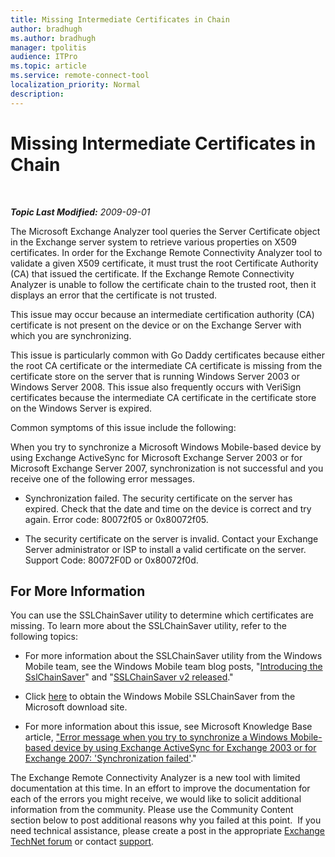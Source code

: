 ```yaml
---
title: Missing Intermediate Certificates in Chain
author: bradhugh
ms.author: bradhugh
manager: tpolitis
audience: ITPro 
ms.topic: article 
ms.service: remote-connect-tool
localization_priority: Normal
description: 
---
```


<div data-xmlns="https://www.w3.org/1999/xhtml">

<div class="topic" data-xmlns="https://www.w3.org/1999/xhtml" data-msxsl="urn:schemas-microsoft-com:xslt" data-cs="https://msdn.microsoft.com/">

<div data-asp="https://msdn2.microsoft.com/asp">

# Missing Intermediate Certificates in Chain

</div>

<div id="mainSection">

<div id="mainBody">

<span> </span>

_**Topic Last Modified:** 2009-09-01_

The Microsoft Exchange Analyzer tool queries the Server Certificate object in the Exchange server system to retrieve various properties on X509 certificates. In order for the Exchange Remote Connectivity Analyzer tool to validate a given X509 certificate, it must trust the root Certificate Authority (CA) that issued the certificate. If the Exchange Remote Connectivity Analyzer is unable to follow the certificate chain to the trusted root, then it displays an error that the certificate is not trusted.

This issue may occur because an intermediate certification authority (CA) certificate is not present on the device or on the Exchange Server with which you are synchronizing.

This issue is particularly common with Go Daddy certificates because either the root CA certificate or the intermediate CA certificate is missing from the certificate store on the server that is running Windows Server 2003 or Windows Server 2008. This issue also frequently occurs with VeriSign certificates because the intermediate CA certificate in the certificate store on the Windows Server is expired.

Common symptoms of this issue include the following:

When you try to synchronize a Microsoft Windows Mobile-based device by using Exchange ActiveSync for Microsoft Exchange Server 2003 or for Microsoft Exchange Server 2007, synchronization is not successful and you receive one of the following error messages.

  - Synchronization failed. The security certificate on the server has expired. Check that the date and time on the device is correct and try again. Error code: 80072f05 or 0x80072f05.

  - The security certificate on the server is invalid. Contact your Exchange Server administrator or ISP to install a valid certificate on the server. Support Code: 80072F0D or 0x80072f0d.

<div>

## For More Information

You can use the SSLChainSaver utility to determine which certificates are missing. To learn more about the SSLChainSaver utility, refer to the following topics:

  - For more information about the SSLChainSaver utility from the Windows Mobile team, see the Windows Mobile team blog posts, "[Introducing the SslChainSaver](https://go.microsoft.com/fwlink/?linkid=161816)" and "[SSLChainSaver v2 released](https://go.microsoft.com/fwlink/?linkid=161817)."

  - Click [here](https://go.microsoft.com/fwlink/?linkid=161818) to obtain the Windows Mobile SSLChainSaver from the Microsoft download site.

  - For more information about this issue, see Microsoft Knowledge Base article, ["Error message when you try to synchronize a Windows Mobile-based device by using Exchange ActiveSync for Exchange 2003 or for Exchange 2007: 'Synchronization failed'](https://go.microsoft.com/fwlink/?linkid=3052%26kbid=927465)."

The Exchange Remote Connectivity Analyzer is a new tool with limited documentation at this time. In an effort to improve the documentation for each of the errors you might receive, we would like to solicit additional information from the community. Please use the Community Content section below to post additional reasons why you failed at this point.  If you need technical assistance, please create a post in the appropriate [Exchange TechNet forum](https://go.microsoft.com/fwlink/?linkid=73420) or contact [support](https://go.microsoft.com/fwlink/?linkid=8158).

</div>

</div>

<span> </span>

</div>

</div>

</div>

